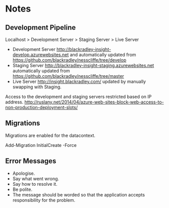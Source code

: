 Notes
===========

Development Pipeline
--------------
Localhost > Development Server > Staging Server > Live Server

* Development Server http://blackradley-insight-develop.azurewebsites.net and
  automatically updated from https://github.com/blackradley/nesscliffe/tree/develop 
* Staging Server http://blackradley-insight-staging.azurewebsites.net 
  automatically updated from https://github.com/blackradley/nesscliffe/tree/master
* Live Server http://insight.blackradley.com/
  updated by manually swapping with Staging.

Access to the development and staging servers restricted based on IP address.
http://ruslany.net/2014/04/azure-web-sites-block-web-access-to-non-production-deployment-slots/

Migrations
-----------
Migrations are enabled for the datacontext.

Add-Migration InitialCreate -Force

Error Messages
-----------
* Apologise.
* Say what went wrong.
* Say how to resolve it.
* Be polite.
* The message should be worded so that the application accepts responsibility for the problem. 
